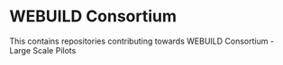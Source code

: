 # WEBUILD Consortium

This contains repositories contributing towards WEBUILD Consortium - Large Scale Pilots
